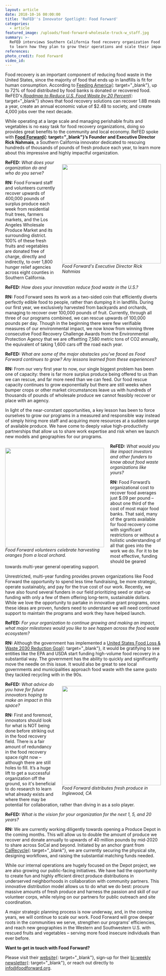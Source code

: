 ```yaml
---
layout: article
date: 2018-10-16 00:00:00
title: 'ReFED''s Innovator Spotlight: Food Forward'
categories:
  - article
featured_image: /uploads/food-forward-wholesale-truck-w_staff.jpg
summary: >-
  ReFED interviews Southern California food recovery organization Food Forward
  to learn how they plan to grow their operations and scale their impact.
references:
photo_credit: Food Forward
video_id:
---
```


Food recovery is an important component of reducing food waste in the United States, since the majority of food that ends up in landfills is fit for human consumption. According to [Feeding America](https://www.feedingamerica.org/){: target="_blank"}, up to 72% of food distributed by food banks is donated or recovered food. ReFED's[ *Roadmap to Reduce U.S. Food Waste by 20 Percent*](https://www.refed.com/downloads/ReFED_Report_2016.pdf){: target="_blank"} shows that food recovery solutions can recover 1.8B meals a year, create an annual economic value of $2.4B to society, and create 4,000 jobs over the next decade.

While operating at a large scale and managing perishable fruits and vegetables is no easy task for food recovery organizations, doing so provides great benefits to the community and local economy. ReFED spoke with **[Food Forward](https://foodforward.org/){: target="_blank"}’s Founder and Executive Director Rick Nahmais**, a Southern California innovator dedicated to rescuing hundreds of thousands of pounds of fresh produce each year, to learn more about this impressive and highly impactful organization.

<div style="width:320px; float:right; margin-left:20px;"><p><img style="width:320px; height:auto;" src="/uploads/ricknahmias-photo.jpg" /><br /><em>Food Forward's Executive Director Rick Nahmias</em></p></div>

**ReFED:** *What does your organization do and who do you serve?*

**RN:** Food Forward staff and volunteers currently recover upwards of 400,000 pounds of surplus produce each week from residential fruit trees, farmers markets, and the Los Angeles Wholesale Produce Market and its surrounding district. 100% of these fresh fruits and vegetables are donated free of charge, directly and indirectly, to over 1,800 hunger relief agencies across eight counties in Southern California.

**ReFED:** *How does your innovation reduce food waste in the U.S.?*

**RN:** Food Forward sees its work as a two-sided coin that efficiently diverts perfectly edible food to people, rather than dumping it in landfills. During our first year, we exclusively harvested from backyards and orchards, managing to recover over 100,000 pounds of fruit. Currently, through all three of our programs combined, we can rescue upwards of 100,000 pounds per day. Though in the beginning there were few verifiable measures of our environmental impact, we now know from winning three consecutive Food Recovery Challenge Awards from the Environmental Protection Agency that we are offsetting 7,580 metric tons of CO2 annually, the equivalent of taking 1,600 cars off the road each year.

**ReFED:** *What are some of the major obstacles you've faced as Food Forward continues to grow? Any lessons learned from these experiences?*

**RN:** From our very first year to now, our single biggest problem has been one of capacity: there is far more surplus produce being offered to us than we can rescue, and far more need than we can feed. Our food rescue capacity continues to grow exponentially but there are still weeks when bumper crops or other market circumstances leave us with hundreds of thousands of pounds of wholesale produce we cannot feasibly recover or place with an agency.

In light of the near-constant opportunities, a key lesson has been to force ourselves to grow our programs in a measured and responsible way instead of simply hiring more staff and acquiring more resources at a sudden surge of available produce. We have come to deeply value high-productivity partnerships that allow us to share work expertise and risk when we launch new models and geographies for our programs.

<div style="width:320px; float:left; margin-right:20px;"><p><img style="width:320px; height:auto;" src="/uploads/huntington-gardens---backyard-harvest-1.jpg" /><br /><em>Food Forward volunteers celebrate harvesting oranges from a local orchard.</em></p></div>

**ReFED:** *What would you like impact investors and other funders to know about food waste organizations like yours?*

**RN:** Food Forward’s organizational cost to recover food averages just $.09 per pound – about one third of the cost of most major food banks. That said, many of the grants available for food recovery come with significant restrictions or without a holistic understanding of all that goes into the work we do. For it to be most effective, funding should be geared towards multi-year general operating support.

Unrestricted, multi-year funding provides proven organizations like Food Forward the opportunity to spend less time fundraising, be more strategic, operate sustainably, and pay for the true cost of our work. Recently, we have also found several funders in our field prioritizing seed or start-up funding with only a few of them offering long-term, sustainable dollars. While we love the opportunity to partake in innovative grant programs, once these ideas are proven, funders need to understand we will need continued support to maintain the programs and work they have helped launch.

**ReFED:** *For your organization to continue growing and making an impact, what major milestones would you like to see happen across the food waste ecosystem?*

**RN:** Although the government has implemented a [United States Food Loss & Waste 2030 Reduction Goal](https://www.epa.gov/sustainable-management-food/united-states-2030-food-loss-and-waste-reduction-goal){: target="_blank"}, it would be gratifying to see entities like the EPA and USDA start funding high-volume food recovery in a substantial way. The government has the ability to quickly and significantly move the needle on this issue. It would also be great to see local governments and municipalities approach food waste with the same gusto they tackled recycling with in the 90s.

<div style="width:320px; float:right; margin-left:20px;"><p><img style="width:320px; height:auto;" src="/uploads/inglewood-distribution---food-forward-1.jpg" /><br /><em>Food Forward distributes fresh produce in Inglewood, CA</em></p></div>

**ReFED:** *What advice do you have for future innovators hoping to make an impact in this space?*

**RN:** First and foremost, innovators should look for what is NOT being done before striking out in the food recovery field. There is a fair amount of redundancy in the food recovery space right now – although there are still holes to fill. It’s a huge lift to get a successful organization off the ground, so it's beneficial to do research to learn what already exists and where there may be potential for collaboration, rather than diving in as a solo player.

**ReFED:** *What is the vision for your organization for the next 1, 5, and 20 years?*

**RN:** We are currently working diligently towards opening a Produce Depot in the coming months. This will allow us to double the amount of produce we recover and donate annually to upwards of 40 million pounds by mid-2020 to share across SoCal and beyond. Initiated by an anchor grant from [CalRecycle](https://www.calrecycle.ca.gov/){: target="_blank"}, we are currently securing the physical site, designing workflows, and raising the substantial matching funds needed.

While our internal operations are hugely focused on the Depot project, we are also growing our public-facing initiatives. We have had the opportunity to create fun and highly efficient direct produce distributions in underserved neighborhoods in collaboration with community partners. This innovative distribution model allows us to do what we do best: procure massive amounts of fresh produce and harness the passion and skill of our volunteer corps, while relying on our partners for public outreach and site coordination.

A major strategic planning process is now underway, and, in the coming years, we will continue to scale our work. Food Forward will grow deeper roots in the communities we serve, strengthen our programs’ efficiencies, and reach new geographies in the Western and Southwestern U.S. with rescued fruits and vegetables – serving more food insecure individuals than ever before.

**Want to get in touch with Food Forward?**

Please visit their [website](www.foodforward.org){: target="_blank"}, sign-up for their [bi-weekly newsletter](foodforward.org/signup){: target="_blank"}, or reach out directly to [info@foodforward.org](mailto:info@foodforward.org).